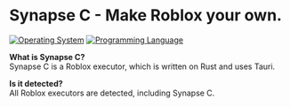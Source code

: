 # Synapse C - Make Roblox your own.
[![Operating System](https://custom-icon-badges.demolab.com/badge/Windows-0078D6?logo=windows11&logoColor=white)](#)
[![Programming Language](https://img.shields.io/badge/Rust-000000?style=flat&logo=rust&logoColor=white)](https://www.rust-lang.org/)

**What is Synapse C?**\
Synapse C is a Roblox executor, which is written on Rust and uses Tauri.

**Is it detected?**\
All Roblox executors are detected, including Synapse C.
